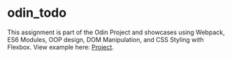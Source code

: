 # odin_todo

This assignment is part of the Odin Project and showcases using Webpack, ES6 Modules, OOP design, DOM Manipulation, and CSS Styling with Flexbox. View example here:  [Project][1].

[1]: https://htmlpreview.github.io/?https://github.com/jjrog16/odin_todo/blob/main/dist/index.html
